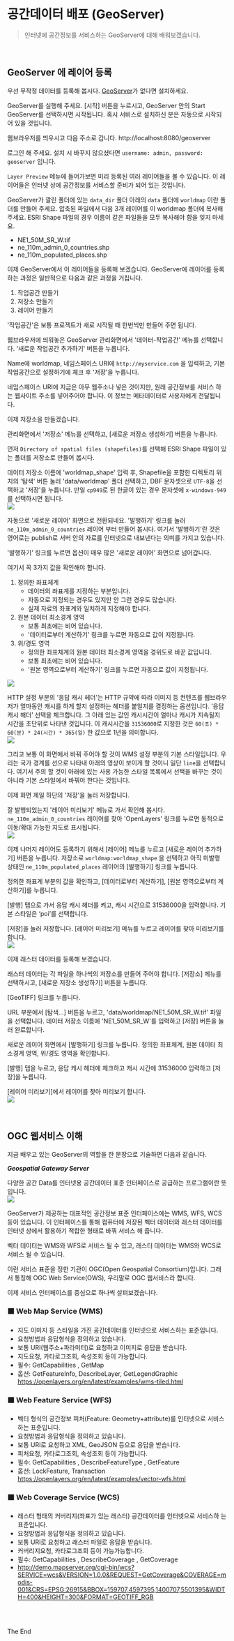 # 공간데이터 배포 (GeoServer)

> 인터넷에 공간정보를 서비스하는 GeoServer에 대해 배워보겠습니다.

<br/>

## GeoServer 에 레이어 등록

우선 무작정 데이터를 등록해 봅시다. [GeoServer](http://geoserver.org)가 없다면 설치하세요.

GeoServer를 실행해 주세요. [시작] 버튼을 누르시고, GeoServer 안의 Start GeoServer를 선택하시면 시작됩니다. 혹시 서비스로 설치하신 분은 자동으로 시작되어 있을 것입니다.

웹브라우저를 띄우시고 다음 주소로 갑니다. http://localhost:8080/geoserver

로그인 해 주세요. 설치 시 바꾸지 않으셨다면 `username: admin, password: geoserver` 입니다.

`Layer Preview` 메뉴에 들어가보면 미리 등록된 여러 레이어들을 볼 수 있습니다. 이 레이어들은 인터넷 상에 공간정보를 서비스할 준비가 되어 있는 것입니다.

GeoServer가 깔린 폴더에 있는 `data_dir` 폴더 아래의 `data` 폴더에 `worldmap` 이란 폴더를 만들어 주세요. 압축된 파일에서 다음 3개 레이어를 이 worldmap 폴더에 복사해 주세요. ESRI Shape 파일의 경우 이름이 같은 파일들을 모두 복사해야 함을 잊지 마세요.

- NE1_50M_SR_W.tif   
- ne_110m_admin_0_countries.shp   
- ne_110m_populated_places.shp

이제 GeoServer에서 이 레이어들을 등록해 보겠습니다. GeoServer에 레이어를 등록하는 과정은 일반적으로 다음과 같은 과정을 거칩니다.

1. 작업공간 만들기
2. 저장소 만들기
3. 레이어 만들기

'작업공간'은 보통 프로젝트가 새로 시작될 때 한번씩만 만들어 주면 됩니다.

웹브라우저에 띄워놓은 GeoServer 관리화면에서 '데이터-작업공간' 메뉴를 선택합니다. '새로운 작업공간 추가하기' 버튼을 누릅니다.

Name에 worldmap, 네임스페이스 URI에 `http://myservice.com` 을 입력하고, 기본 작업공간으로 설정하기에 체크 후 '저장'을 누릅니다.

네임스페이스 URI에 지금은 아무 웹주소나 넣은 것이지만, 원래 공간정보를 서비스 하는 웹사이트 주소를 넣어주어야 합니다. 이 정보는 메타데이터로 사용자에게 전달됩니다.

이제 저장소을 만들겠습니다.

관리화면에서 '저장소' 메뉴를 선택하고, [새로운 저장소 생성하기] 버튼을 누릅니다.
 
먼저 `Directory of spatial files (shapefiles)`를 선택해 ESRI Shape 파일이 있는 폴더를 저장소로 만들어 봅시다.
 
데이터 저장소 이름에 'worldmap_shape' 입력 후, Shapefile을 포함한 디렉토리 위치의 '탐색' 버튼 눌러 'data/worldmap' 폴더 선택하고, DBF 문자셋으로 `UTF-8`을 선택하고 '저장'을 누릅니다. 만일 `cp949`로 된 한글이 있는 경우 문자셋에 `x-windows-949`를 선택하시면 됩니다.   
![](img/2022-02-02-14-41-43.png)

자동으로 '새로운 레이어' 화면으로 전환되네요. '발행하기' 링크를 눌러 `ne_110m_admin_0_countries` 레이어 부터 만들어 봅시다. 여기서 '발행하기'란 것은 영어로는 publish로 서버 안의 자료를 인터넷으로 내보낸다는 의미를 가지고 있습니다.

'발행하기' 링크를 누르면 옵션이 매우 많은 '새로운 레이어' 화면으로 넘어갑니다.

여기서 꼭 3가지 값을 확인해야 합니다.
1. 정의한 좌표체계
    - 데이터의 좌표계를 지정하는 부분입니다.
    - 자동으로 지정되는 경우도 있지만 안 그런 경우도 많습니다.
    - 실제 자료의 좌표계와 일치하게 지정해야 합니다.
2. 원본 데이터 최소경계 영역
    - 보통 최초에는 비어 있습니다.
    - '데이터로부터 계산하기' 링크를 누르면 자동으로 값이 지정됩니다.
3. 위/경도 영역
    - 정의한 좌표체계의 원본 데이터 최소경계 영역을 경위도로 바꾼 값입니다.
    - 보통 최초에는 비어 있습니다.
    - '원본 영역으로부터 계산하기' 링크를 누르면 자동으로 값이 지정됩니다.

![](img/2022-02-02-14-43-55.png)

HTTP 설정 부분의 '응답 캐시 헤더'는 HTTP 규약에 따라 이미지 등 컨텐츠를 웹브라우저가 얼마동안 캐시를 하게 할지 설정하는 헤더를 붙일지를 결정하는 옵션입니다. ‘응답 캐시 해더’ 선택을 체크합니다. 그 아래 있는 값인 캐시시간이 얼마나 캐시가 지속될지 시간을 초단위로 나타낸 것입니다. 이 캐시시간을 `31536000`로 지정한 것은 `60(초) * 60(분) * 24(시간) * 365(일)` 한 값으로 1년을 의미합니다.   
![](img/2022-02-02-14-45-28.png)

그리고 보통 이 화면에서 바꿔 주어야 할 것이 WMS 설정 부분의 기본 스타일입니다. 우리는 국가 경계를 선으로 나타내 아래의 영상이 보이게 할 것이니 일단 `line`을 선택합니다. 여기서 주의 할 것이 아래에 있는 사용 가능한 스타일 목록에서 선택을 바꾸는 것이 아니라 기본 스타일에서 바꿔야 한다는 것입니다.

이제 화면 제일 하단의 '저장'을 눌러 저장합니다.

잘 발행되었는지 '레이어 미리보기' 메뉴로 가서 확인해 봅시다.
`ne_110m_admin_0_countries` 레이어를 찾아 'OpenLayers' 링크를 누르면 동적으로 이동/확대 가능한 지도로 표시됩니다.   
![](img/2022-02-02-14-53-13.png)

이제 나머지 레이어도 등록하기 위해서 [레이어] 메뉴를 누르고 [새로운 레이어 추가하기] 버튼을 누릅니다. 저장소로 `worldmap:worldmap_shape` 을 선택하고 아직 미발행 상태인 `ne_110m_populated_places` 레이어의 [발행하기] 링크를 누릅니다.

정의한 좌표계 부분의 값을 확인하고, [데이터로부터 계산하기], [원본 영역으로부터 계산하기]를 누릅니다.

[발행] 탭으로 가서 응답 캐시 헤더를 켜고, 캐시 시간으로 31536000을 입력합니다. 기본 스타일은 ‘poi’를 선택합니다.

[저장]을 눌러 저장합니다. [레이어 미리보기] 메뉴를 누르고 레이어를 찾아 미리보기를 합니다.   
![](img/2022-02-02-14-56-11.png)

이제 래스터 데이터를 등록해 보겠습니다.

래스터 데이터는 각 파일을 하나씩의 저장소를 만들어 주어야 합니다.
[저장소] 메뉴를 선택하시고, [새로운 저장소 생성하기] 버튼을 누릅니다.

[GeoTIFF] 링크를 누릅니다.
 
URL 부분에서 [탐색…] 버튼을 누르고, 'data/worldmap/NE1_50M_SR_W.tif' 파일을 선택합니다. 데이터 저장소 이름에 'NE1_50M_SR_W'를 입력하고 [저장] 버튼을 눌러 완료합니다.

새로운 레이어 화면에서 [발행하기] 링크를 누릅니다. 정의한 좌표체계, 원본 데이터 최소경계 영역, 위/경도 영역을 확인합니다.

[발행] 탭을 누르고, 응답 캐시 헤더에 체크하고 캐시 시간에 31536000 입력하고 [저장]을 누릅니다.

[레이어 미리보기]에서 레이어를 찾아 미리보기 합니다.   
![](img/2022-02-02-14-57-13.png)

</br>

## OGC 웹서비스 이해

지금 배우고 있는 GeoServer의 역할을 한 문장으로 기술하면 다음과 같습니다.

***Geospatial Gateway Server***

다양한 공간 Data를 인터넷용 공간데이터 표준 인터페이스로 공급하는 프로그램이란 뜻입니다.   
![](img/2022-02-02-15-06-26.png)

GeoServer가 제공하는 대표적인 공간정보 표준 인터페이스에는 WMS,  WFS, WCS 등이 있습니다. 이 인터페이스를 통해 컴퓨터에 저장된 벡터 데이터와 래스터 데이터를 인터넷 상에서 활용하기 적합한 형태로 바꿔 서비스 해 줍니다.

벡터 데이터는 WMS와 WFS로 서비스 될 수 있고, 래스터 데이터는 WMS와 WCS로 서비스 될 수 있습니다.

이런 서비스 표준을 정한 기관이 OGC(Open Geospatial Consortium)입니다. 그래서 통칭해 OGC Web Service(OWS), 우리말로 OGC 웹서비스라 합니다.

이제 서비스 인터페이스를 중심으로 하나씩 살펴보겠습니다.

### ⬛ Web Map Service (WMS)

- 지도 이미지 등 스타일을 가진 공간데이터를 인터넷으로 서비스하는 표준입니다.
- 요청방법과 응답형식을 정의하고 있습니다.
- 보통 URI(웹주소+파라미터)로 요청하고 이미지로 응답을 받습니다.
- 지도요청, 카타로그조회, 속성조회 등이 가능합니다.
- 필수: GetCapabilities , GetMap 
- 옵션: GetFeatureInfo, DescribeLayer, GetLegendGraphic   
https://openlayers.org/en/latest/examples/wms-tiled.html


### ⬛ Web Feature Service (WFS)

- 벡터 형식의 공간정보 피처(Feature: Geometry+attribute)를 인터넷으로 서비스하는 표준입니다.
- 요청방법과 응답형식을 정의하고 있습니다.
- 보통 URI로 요청하고 XML, GeoJSON 등으로 응답을 받습니다.
- 피처요청, 카타로그조회, 속성조회 등이 가능합니다.
- 필수: GetCapabilities , DescribeFeatureType , GetFeature
- 옵션: LockFeature, Transaction   
https://openlayers.org/en/latest/examples/vector-wfs.html


### ⬛ Web Coverage Service (WCS)

- 래스터 형태의 커버리지(좌표가 있는 래스터) 공간데이터를 인터넷으로 서비스하
는 표준입니다.
- 요청방법과 응답형식을 정의하고 있습니다.
- 보통 URI로 요청하고 래스터 파일로 응답을 받습니다.
- 커버리지요청, 카타로그조회 등이 가능가능합니다.
- 필수: GetCapabilities , DescribeCoverage , GetCoverage   
- http://demo.mapserver.org/cgi-bin/wcs?SERVICE=wcs&VERSION=1.0.0&REQUEST=GetCoverage&COVERAGE=modis-001&CRS=EPSG:26915&BBOX=159707,4597395,1400707,5501395&WIDTH=400&HEIGHT=300&FORMAT=GEOTIFF_RGB  

<br/><br/>

The End
